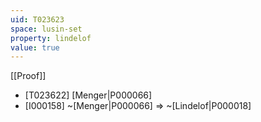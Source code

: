 ```yaml
---
uid: T023623
space: lusin-set
property: lindelof
value: true
---
```

[[Proof]]

* [T023622] [Menger|P000066]
* [I000158] ~[Menger|P000066] => ~[Lindelof|P000018]

